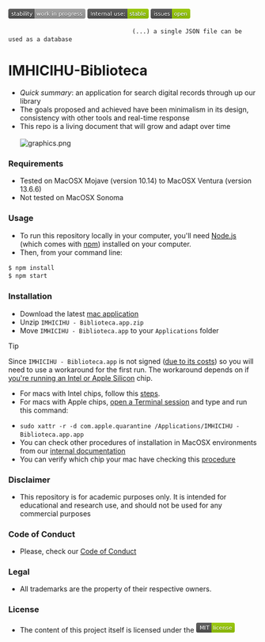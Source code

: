 ![stability-workinprogress](images/stability-work_in_progress.png)
![internaluse-green](images/internal_use_Stable.png)
![issues-open](images/issues_open.png)

                                       (...) a single JSON file can be used as a database
# IMHICIHU-Biblioteca

* _Quick summary_: an application for search digital records through up our library
* The goals proposed and achieved have been minimalism in its design, consistency with other tools and real-time response
* This repo is a living document that will grow and adapt over time
<BR></BR>
![graphics.png](images/2023-09-11.gif)

### Requirements
* Tested on MacOSX Mojave (version 10.14) to MacOSX Ventura (version 13.6.6)
* Not tested on MacOSX Sonoma

### Usage
* To run this repository locally in your computer, you'll need [Node.js](https://nodejs.org/en/download/) (which comes with [npm](http://npmjs.com)) installed on your computer.
* Then, from your command line:

```bash
$ npm install
$ npm start
```

### Installation
* Download the latest [mac application](dist/mac/IMHICIHU%20-%20Biblioteca-darwin-x64/IMHICIHU%20-%20Biblioteca.app.zip)
* Unzip `IMHICIHU - Biblioteca.app.zip`
* Move `IMHICIHU - Biblioteca.app` to your `Applications` folder
> [!TIP]
> Since `IMHICIHU - Biblioteca.app` is not signed ([due to its costs](https://developer.apple.com/programs/whats-included/)) so you will need to use a workaround for the first run. The workaround depends on if [you're running an Intel or Apple Silicon](https://www.makeuseof.com/how-to-find-out-if-your-mac-uses-intel-or-apple-silicon/) chip.
> * For macs with Intel chips, follow this [steps](https://support.apple.com/guide/mac-help/open-a-mac-app-from-an-unidentified-developer-mh40616/mac). 
> * For macs with Apple chips, [open a Terminal session](https://support.apple.com/guide/terminal/open-or-quit-terminal-apd5265185d-f365-44cb-8b09-71a064a42125/mac) and type and run this command:
> - `sudo xattr -r -d com.apple.quarantine /Applications/IMHICIHU - Biblioteca.app.app` 
> - You can check other procedures of installation in MacOSX environments from our [internal documentation](docs/MacOSX)
> - You can verify which chip your mac have checking this [procedure](https://support.apple.com/en-us/116943)

### Disclaimer
* This repository is for academic purposes only. It is intended for educational and research use, and should not be used for any commercial purposes

### Code of Conduct
* Please, check our [Code of Conduct](code_of_conduct.md)

### Legal ###
* All trademarks are the property of their respective owners.

### License ###
* The content of this project itself is licensed under the ![MIT Licence](images/2049852260-MIT-license-green.png)

